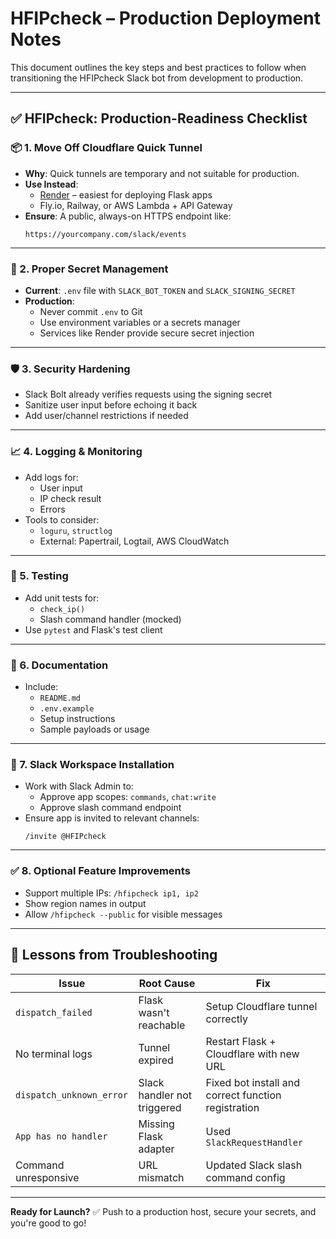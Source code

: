 # HFIPcheck – Production Deployment Notes

This document outlines the key steps and best practices to follow when transitioning the HFIPcheck Slack bot from development to production.

---

## ✅ HFIPcheck: Production-Readiness Checklist

### 📦 1. Move Off Cloudflare Quick Tunnel
- **Why**: Quick tunnels are temporary and not suitable for production.
- **Use Instead**:
  - [Render](https://render.com) – easiest for deploying Flask apps
  - Fly.io, Railway, or AWS Lambda + API Gateway
- **Ensure**: A public, always-on HTTPS endpoint like:
  ```
  https://yourcompany.com/slack/events
  ```

---

### 🔐 2. Proper Secret Management
- **Current**: `.env` file with `SLACK_BOT_TOKEN` and `SLACK_SIGNING_SECRET`
- **Production**:
  - Never commit `.env` to Git
  - Use environment variables or a secrets manager
  - Services like Render provide secure secret injection

---

### 🛡 3. Security Hardening
- Slack Bolt already verifies requests using the signing secret
- Sanitize user input before echoing it back
- Add user/channel restrictions if needed

---

### 📈 4. Logging & Monitoring
- Add logs for:
  - User input
  - IP check result
  - Errors
- Tools to consider:
  - `loguru`, `structlog`
  - External: Papertrail, Logtail, AWS CloudWatch

---

### 🧪 5. Testing
- Add unit tests for:
  - `check_ip()`
  - Slash command handler (mocked)
- Use `pytest` and Flask's test client

---

### 📄 6. Documentation
- Include:
  - `README.md`
  - `.env.example`
  - Setup instructions
  - Sample payloads or usage

---

### 🚦 7. Slack Workspace Installation
- Work with Slack Admin to:
  - Approve app scopes: `commands`, `chat:write`
  - Approve slash command endpoint
- Ensure app is invited to relevant channels:
  ```
  /invite @HFIPcheck
  ```

---

### ✅ 8. Optional Feature Improvements
- Support multiple IPs: `/hfipcheck ip1, ip2`
- Show region names in output
- Allow `/hfipcheck --public` for visible messages

---

## 🧠 Lessons from Troubleshooting

| Issue | Root Cause | Fix |
|-------|------------|-----|
| `dispatch_failed` | Flask wasn't reachable | Setup Cloudflare tunnel correctly |
| No terminal logs | Tunnel expired | Restart Flask + Cloudflare with new URL |
| `dispatch_unknown_error` | Slack handler not triggered | Fixed bot install and correct function registration |
| `App has no handler` | Missing Flask adapter | Used `SlackRequestHandler` |
| Command unresponsive | URL mismatch | Updated Slack slash command config |

---

**Ready for Launch?** ✅ Push to a production host, secure your secrets, and you're good to go!